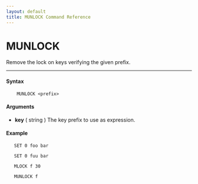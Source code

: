 ```yaml
---
layout: default
title: MUNLOCK Command Reference 
---
```


# MUNLOCK

Remove the lock on keys verifying the given prefix.  

* * *

#### Syntax

        MUNLOCK <prefix>  

#### Arguments

* **key** ( string ) The key prefix to use as expression.

#### Example

       SET 0 foo bar
  
       SET 0 fuu bar
  
       MLOCK f 30
  
       MUNLOCK f
  
